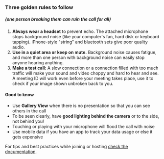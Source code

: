### Three golden rules to follow
##### (one person breaking them can ruin the call for all)

1. **Always wear a headset** to prevent echo. The attached microphone stops background noise (like your computer's fan, hard disk or keyboard tapping). iPhone-style "string" and bluetooth sets give poor quality audio.
2. **Use in a quiet area or keep on mute.** Background noise causes fatigue, and more than one person with background noise can easily stop anyone hearing anything.
3. **Make a test call:** A slow connection or a connection filled with too much traffic will make your sound and video choppy and hard to hear and see. A meeting ID will work even before your meeting takes place, use it to check if your image shown unbroken back to you.

#### Good to know
* Use **Gallery View** when there is no presentation so that you can see others in the call
* To be seen clearly, have **good lighting behind the camera** or to the side, not behind you!
* Touching or playing with your microphone will flood the call with noise
* Use mobile data if you have an app to track your data usage or else it gets expensive

For tips and best practices while joining or hosting [check the documentation](https://support.greenpeace.org/support/collaboration/video-conferencing).
